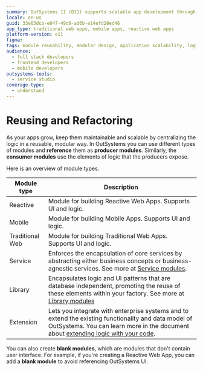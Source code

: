 ```yaml
---
summary: OutSystems 11 (O11) supports scalable app development through reusable, modular logic and various module types.
locale: en-us
guid: 33e63dcb-e047-49d9-ad6b-e14efd20ed46
app_type: traditional web apps, mobile apps, reactive web apps
platform-version: o11
figma:
tags: module reusability, modular design, application scalability, logic encapsulation, code integration
audience:
  - full stack developers
  - frontend developers
  - mobile developers
outsystems-tools:
  - service studio
coverage-type:
  - understand
---
```


# Reusing and Refactoring

As your apps grow, keep them maintainable and scalable by centralizing the logic in a reusable, modular way. In OutSystems you can use different types of modules and **reference** them as **producer modules**. Similarly, the **consumer modules** use the elements of logic that the producers expose.

Here is an overview of module types.

| Module type | Description |
| --- | --- |
| Reactive | Module for building Reactive Web Apps. Supports UI and logic. |
| Mobile | Module for building Mobile Apps. Supports UI and logic. |
| Traditional Web | Module for building Traditional Web Apps. Supports UI and logic. |
| Service | Enforces the encapsulation of core services by abstracting either business concepts or business-agnostic services. See more at [Service modules](services.md). |
| Library | Encapsulates logic and UI patterns that are database independent, promoting the reuse of these elements within your factory. See more at [Library modules](libraries.md) |
| Extension | Lets you integrate with enterprise systems and to extend the existing functionality and data model of OutSystems. You can learn more in the document about [extending logic with your code](../../integration-with-systems/integration-studio/getting-started/intro.md). |

You can also create **blank modules**, which are modules that don't contain user interface. For example, if you're creating a Reactive Web App, you can add a **blank module** to avoid referencing OutSystems UI.
